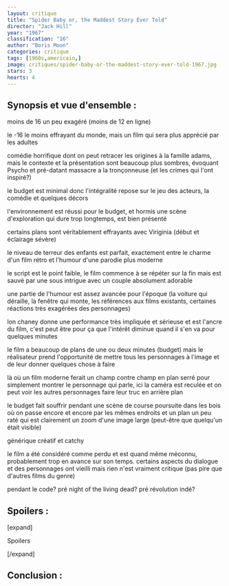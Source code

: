 ```yaml
---
layout: critique
title: "Spider Baby or, the Maddest Story Ever Told"
director: "Jack Hill"
year: "1967"
classification: "16"
author: "Boris Moon"
categories: critique
tags: [1960s,americain,]
image: critiques/spider-baby-or-the-maddest-story-ever-told-1967.jpg
stars: 3
hearts: 4
---
```


## Synopsis et vue d'ensemble :

moins de 16 un peu exagéré (moins de 12 en ligne)

le -16 le moins effrayant du monde, mais un film qui sera plus apprécié par les adultes

comédie horrifique dont on peut retracer les origines à la famille adams, mais le contexte et la présentation sont beaucoup plus sombres, évoquant Psycho et pré-datant massacre a la tronçonneuse (et les crimes qui l'ont inspiré?)

le budget est minimal donc l'intégralité repose sur le jeu des acteurs, la comédie et quelques décors

l'environnement est réussi pour le budget, et hormis une scène d'exploration qui dure trop longtemps, est bien présenté

certains plans sont véritablement effrayants avec Viriginia (début et éclairage sévère)

le niveau de terreur des enfants est parfait, exactement entre le charme d'un film rétro et l'humour d'une parodie plus moderne

le script est le point faible, le film commence à se répéter sur la fin mais est sauvé par une sous intrigue avec un couple absolument adorable

une partie de l'humour est assez avancée pour l'époque (la voiture qui déraille, la fenêtre qui monte, les références aux films existants, certaines réactions très exagérées des personnages)

lon chaney donne une performance très impliquée et sérieuse et est l'ancre du film, c'est peut être pour ça que l'intérêt diminue quand il s'en va pour quelques minutes

le film a beaucoup de plans de une ou deux minutes (budget) mais le réalisateur prend l'opportunité de mettre tous les personnages à l'image et de leur donner quelques chose à faire

là où un film moderne ferait un champ contre champ en plan serré pour simplement montrer le personnage qui parle, ici la caméra est reculée et on peut voir les autres personnages faire leur truc en arrière plan

le budget fait souffrir pendant une scène de course poursuite dans les bois où on passe encore et encore par les mêmes endroits et un plan un peu raté qui est clairement un zoom d'une image large (peut-être que quelqu'un était visible)

générique créatif et catchy

le film a été considéré comme perdu et est quand même méconnu, probablement trop en avance sur son temps. certains aspects du dialogue et des personnages ont vieilli mais rien n'est vraiment critique (pas pire que d'autres films du genre)

pendant le code? pré night of the living dead? pré révolution indé?



## Spoilers :

[expand]

Spoilers

[/expand]

## Conclusion :
